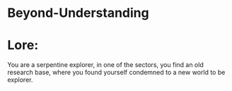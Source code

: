 # Beyond-Understanding

# Lore:
You are a serpentine explorer, in one of the sectors, you find an old research base, where you found yourself condemned to a new world to be explorer.
